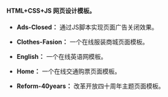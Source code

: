 #### HTML+CSS+JS 网页设计模板。


- **Ads-Closed：** 通过JS脚本实现页面广告关闭效果。


- **Clothes-Fasion：** 一个在线服装商城页面模板。


- **English：** 一个在线英语网模板。


- **Home：** 一个在线交通购票页面模板。


- **Reform-40years：** 改革开放四十周年主题页面模板。
